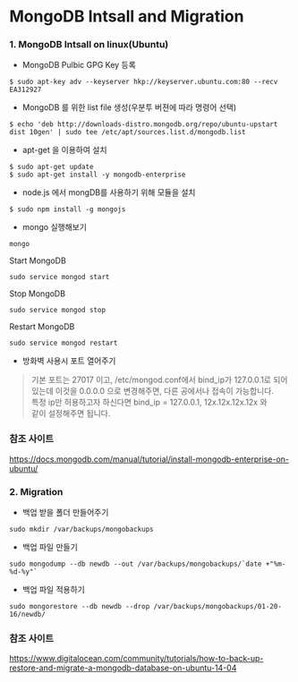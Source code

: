 # MongoDB Intsall and Migration

### 1. MongoDB Intsall on linux(Ubuntu)
   * MongoDB Pulbic GPG Key 등록  
~~~
$ sudo apt-key adv --keyserver hkp://keyserver.ubuntu.com:80 --recv EA312927
~~~

   * MongoDB 를 위한 list file 생성(우분투 버젼에 따라 명령어 선택)  
~~~
$ echo 'deb http://downloads-distro.mongodb.org/repo/ubuntu-upstart dist 10gen' | sudo tee /etc/apt/sources.list.d/mongodb.list
~~~

   * apt-get 을 이용하여 설치  
~~~
$ sudo apt-get update
$ sudo apt-get install -y mongodb-enterprise
~~~
   * node.js 에서 mongDB를 사용하기 위해 모듈을 설치  
~~~
$ sudo npm install -g mongojs
~~~
   * mongo 실행해보기
~~~
mongo
~~~
Start MongoDB  
~~~
sudo service mongod start
~~~
Stop MongoDB  
~~~
sudo service mongod stop
~~~
Restart MongoDB  
~~~
sudo service mongod restart
~~~
   * 방화벽 사용시 포트 열어주기
>기본 포트는 27017 이고, /etc/mongod.conf에서 bind_ip가 127.0.0.1로 되어있는데
>이것을 0.0.0.0 으로 변경해주면, 다른 공에서나 접속이 가능합니다.   
>특정 ip만 허용하고자 하신다면 bind_ip = 127.0.0.1, 12x.12x.12x.12x 와   
>같이 설정해주면 됩니다. 

### 참조 사이트 
https://docs.mongodb.com/manual/tutorial/install-mongodb-enterprise-on-ubuntu/

### 2. Migration
   * 백업 받을 폴더 만들어주기 
~~~
sudo mkdir /var/backups/mongobackups
~~~
   * 백업 파일 만들기
~~~
sudo mongodump --db newdb --out /var/backups/mongobackups/`date +"%m-%d-%y"`
~~~
   * 백업 파일 적용하기
~~~
sudo mongorestore --db newdb --drop /var/backups/mongobackups/01-20-16/newdb/
~~~

### 참조 사이트  
https://www.digitalocean.com/community/tutorials/how-to-back-up-restore-and-migrate-a-mongodb-database-on-ubuntu-14-04
